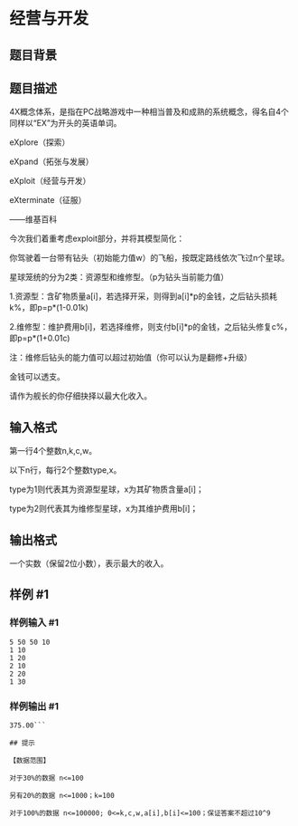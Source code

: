 # 经营与开发

## 题目背景



## 题目描述

4X概念体系，是指在PC战略游戏中一种相当普及和成熟的系统概念，得名自4个同样以“EX”为开头的英语单词。

eXplore（探索）

eXpand（拓张与发展）

eXploit（经营与开发）

eXterminate（征服）

——维基百科


今次我们着重考虑exploit部分，并将其模型简化：

你驾驶着一台带有钻头（初始能力值w）的飞船，按既定路线依次飞过n个星球。


星球笼统的分为2类：资源型和维修型。（p为钻头当前能力值）

1.资源型：含矿物质量a[i]，若选择开采，则得到a[i]\*p的金钱，之后钻头损耗k%，即p=p\*(1-0.01k)

2.维修型：维护费用b[i]，若选择维修，则支付b[i]\*p的金钱，之后钻头修复c%，即p=p\*(1+0.01c)

注：维修后钻头的能力值可以超过初始值（你可以认为是翻修+升级）

金钱可以透支。


请作为舰长的你仔细抉择以最大化收入。


## 输入格式

第一行4个整数n,k,c,w。

以下n行，每行2个整数type,x。

type为1则代表其为资源型星球，x为其矿物质含量a[i]；

type为2则代表其为维修型星球，x为其维护费用b[i]；


## 输出格式

一个实数（保留2位小数），表示最大的收入。


## 样例 #1

### 样例输入 #1
```
5 50 50 10
1 10
1 20
2 10
2 20
1 30
```

### 样例输出 #1

```
375.00```

## 提示

【数据范围】

对于30%的数据 n<=100

另有20%的数据 n<=1000；k=100

对于100%的数据 n<=100000; 0<=k,c,w,a[i],b[i]<=100；保证答案不超过10^9

